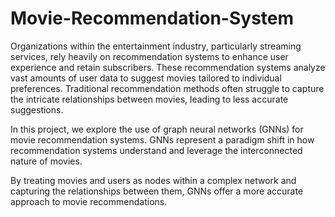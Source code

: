 # Movie-Recommendation-System
Organizations within the entertainment industry, particularly streaming services, rely heavily on recommendation systems to enhance user experience and retain subscribers. These recommendation systems analyze vast amounts of user data to suggest movies tailored to individual preferences. Traditional recommendation methods often struggle to capture the intricate relationships between movies, leading to less accurate suggestions.

In this project, we explore the use of graph neural networks (GNNs) for movie recommendation systems. GNNs represent a paradigm shift in how recommendation systems understand and leverage the interconnected nature of movies.

By treating movies and users as nodes within a complex network and capturing the relationships between them, GNNs offer a more accurate approach to movie recommendations.
